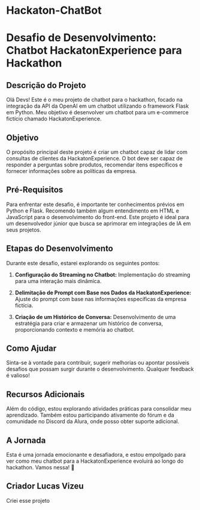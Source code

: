 # Hackaton-ChatBot

# Desafio de Desenvolvimento: Chatbot HackatonExperience para Hackathon

## Descrição do Projeto

Olá Devs! Este é o meu projeto de chatbot para o hackathon, focado na integração da API da OpenAI em um chatbot utilizando o framework Flask em Python. Meu objetivo é desenvolver um chatbot para um e-commerce fictício chamado HackatonExperience.

## Objetivo

O propósito principal deste projeto é criar um chatbot capaz de lidar com consultas de clientes da HackatonExperience. O bot deve ser capaz de responder a perguntas sobre produtos, recomendar itens específicos e fornecer informações sobre as políticas da empresa.

## Pré-Requisitos

Para enfrentar este desafio, é importante ter conhecimentos prévios em Python e Flask. Recomendo também algum entendimento em HTML e JavaScript para o desenvolvimento do front-end. Este projeto é ideal para um desenvolvedor júnior que busca se aprimorar em integrações de IA em seus projetos.

## Etapas do Desenvolvimento

Durante este desafio, estarei explorando os seguintes pontos:

1. **Configuração do Streaming no Chatbot:** Implementação do streaming para uma interação mais dinâmica.

2. **Delimitação de Prompt com Base nos Dados da HackatonExperience:** Ajuste do prompt com base nas informações específicas da empresa fictícia.

3. **Criação de um Histórico de Conversa:** Desenvolvimento de uma estratégia para criar e armazenar um histórico de conversa, proporcionando contexto e memória ao chatbot.

## Como Ajudar

Sinta-se à vontade para contribuir, sugerir melhorias ou apontar possíveis desafios que possam surgir durante o desenvolvimento. Qualquer feedback é valioso!

## Recursos Adicionais

Além do código, estou explorando atividades práticas para consolidar meu aprendizado. Também estou participando ativamente do fórum e da comunidade no Discord da Alura, onde posso obter suporte adicional.

## A Jornada

Esta é uma jornada emocionante e desafiadora, e estou empolgado para ver como meu chatbot para a HackatonExperience evoluirá ao longo do hackathon. Vamos nessa! 🚀

## Criador Lucas Vizeu
Criei esse projeto